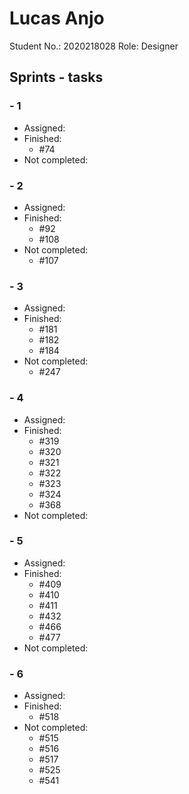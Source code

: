 # Lucas Anjo
Student No.: 2020218028
Role: Designer

## Sprints - tasks

### - 1

* Assigned:
* Finished:
    * #74
* Not completed:

### - 2

* Assigned:
* Finished:
  * #92
  * #108
* Not completed:
  * #107

### - 3

* Assigned:
* Finished:
  * #181
  * #182
  * #184
* Not completed:
  * #247
  
### - 4

* Assigned:
* Finished:
  * #319
  * #320
  * #321
  * #322
  * #323
  * #324
  * #368
* Not completed:

### - 5

* Assigned:
* Finished:
  * #409
  * #410
  * #411
  * #432
  * #466
  * #477
* Not completed:

### - 6

* Assigned:
* Finished:
  * #518
* Not completed:
  * #515
  * #516
  * #517
  * #525
  * #541
